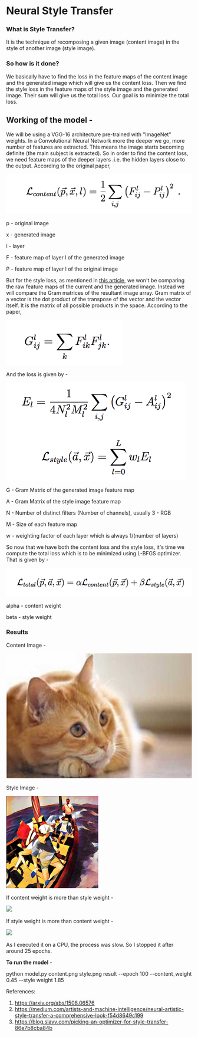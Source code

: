 <h1> Neural Style Transfer </h1>
 
<h3> What is Style Transfer? </h3>
It is the technique of recomposing a given image (content image) in the style of another image (style image).

<h3> So how is it done? </h3>
We basically have to find the loss in the feature maps of the content image and the generated image which will give us the content loss. Then we find the style loss in the feature maps of the style image and the generated image. Their sum will give us the total loss. Our goal is to minimize the total loss. 

<h2> Working of the model - </h2>
We will be using a VGG-16 architecture pre-trained with "ImageNet" weights. 
In a Convolutional Neural Network more the deeper we go, more number of features are extracted. This means the image starts becoming definite (the main subject is extracted). So in order to find the content loss, we need feature maps of the deeper layers .i.e. the hidden layers close to the output. According to the original paper, 


![](/images/contentloss.png)

p - original image 

x - generated image 

l - layer

F - feature map of layer l of the generated image 

P - feature map of layer l of the original image 

But for the style loss, as mentioned in [this article](https://medium.com/artists-and-machine-intelligence/neural-artistic-style-transfer-a-comprehensive-look-f54d8649c199), we won't be comparing the raw feature maps of the current and the generated image. Instead we will compare the Gram matrices of the resultant image array. Gram matrix of a vector is the dot product of the transpose of the vector and the vector itself. It is the matrix of all possible products in the space. According to the paper, 

![](/images/grammatrix.png)


And the loss is given by - 

![](/images/styleloss.png)


G - Gram Matrix of the generated image feature map

A - Gram Matrix of the style image feature map

N - Number of distinct filters (Number of channels), usually 3 - RGB

M - Size of each feature map

w - weighting factor of each layer which is always 1/(number of layers)


So now that we have both the content loss and the style loss, it's time we compute the total loss which is to be minimized using L-BFGS optimizer. That is given by - 

![](/images/totalloss.png)

alpha - content weight

beta - style weight

<h3> Results </h3>

Content Image - 

![](content.png)

Style Image - 

![](style.png)


If content weight is more than style weight - 

![](/images/cms.gif)


If style weight is more than content weight - 

![](/images/smc.gif)


As I executed it on a CPU, the process was slow. So I stopped it after around 25 epochs. 

**To run the model** - 

python model.py content.png style.png result --epoch 100 --content_weight 0.45 --style weight 1.85


References:
1. https://arxiv.org/abs/1508.06576
2. https://medium.com/artists-and-machine-intelligence/neural-artistic-style-transfer-a-comprehensive-look-f54d8649c199
3. https://blog.slavv.com/picking-an-optimizer-for-style-transfer-86e7b8cba84b

